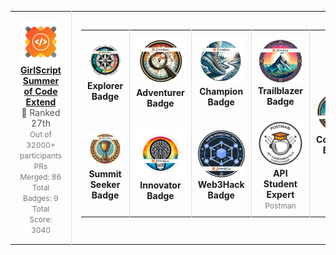 <div align="center">
  <table style="height: 100%;">
    <tr align="center" style="height: 100%;">
      <td style="border-right: 1px solid #dddddd; padding: 15px; height: 100%;" valign="top" width="50%">
        <a href="https://gssoc.girlscript.tech/leaderboard">
          <img src="gssoc.png" alt="GirlScript Summer of Code" width="120" />
          <br>
          <strong>GirlScript Summer of Code Extend</strong>
        </a>
        <br>
        <span style="font-size: 14px; color: #555555;">🏅 Ranked 27th</span>
        <br>
        <span style="font-size: 12px; color: #777777;">
          Out of 32000+ participants<br>
          PRs Merged: 86 <br>
          Total Badges: 9<br>
          Total Score: 3040<br>
        </span>
      </td>
      <td style="padding: 15px; height: 100%;" valign="top" width="50%">
        <table style="height: 100%;">
          <tr align="center">
            <td style="border-right: 1px solid #dddddd; padding: 10px;" width="100">
              <img src="Explorer Badge.png" alt="Explorer Badge" width="80" />
              <br>
              <strong>Explorer Badge</strong>
            </td>
            <td style="border-right: 1px solid #dddddd; padding: 10px;" width="100">
              <img src="Adventurer Badge.png" alt="Adventurer Badge" width="80" />
              <br>
              <strong>Adventurer Badge</strong>
            </td>
            <td style="border-right: 1px solid #dddddd; padding: 10px;" width="100">
              <img src="Champion Badge.png" alt="Champion Badge" width="80" />
              <br>
              <strong>Champion Badge</strong>
            </td>
            <td style="padding: 10px;" width="100">
              <img src="Trialblazer Badge.png" alt="Trailblazer Badge" width="80" />
              <br>
              <strong>Trailblazer Badge</strong>
            </td>
            <!-- New column spanning both rows for "Conqueror Badge" -->
            <td style="padding: 10px; border-left: 1px solid #dddddd;" width="100" rowspan="2">
              <img src="Conqurer Badge.png" alt="Conqurer Badge" width="80" />
              <br>
              <strong>Conqurer Badge</strong>
            </td>
          </tr>
          <tr align="center" style="height: 100%;">
            <td style="border-right: 1px solid #dddddd; padding: 10px;" width="100">
              <img src="Summit Seeker Badge.png" alt="Summit Seeker Badge" width="80" />
              <br>
              <strong>Summit Seeker Badge</strong>
            </td>
            <td style="border-right: 1px solid #dddddd; padding: 10px;" width="100">
              <img src="Innovator Badge.png" alt="Innovator Badge" width="80" />
              <br>
              <strong>Innovator Badge</strong>
            </td>
            <td style="border-right: 1px solid #dddddd; padding: 10px;" width="100">
              <img src="web3hack.png" alt="web3Hack Badge" width="80" />
              <br>
              <strong>Web3Hack Badge</strong>
            </td>
            <td style="padding: 10px;" width="100">
              <img src="postman.png" alt="Postman API Fundamentals Student Expert" width="80" />
              <br>
              <strong>API Student Expert</strong>
              <br>
              <span style="font-size: 12px; color: #777777;">Postman</span>
            </td>
          </tr>
        </table>
      </td>
    </tr>
  </table>
</div>
